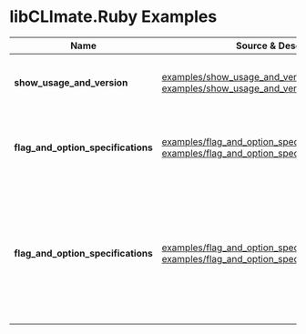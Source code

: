 # libCLImate.Ruby Examples

|Name|Source & Description|Summary|
|---|---|---|
|**show_usage_and_version**|[examples/show_usage_and_version.rb](/examples/show_usage_and_version.rb)<br/>[examples/show_usage_and_version.md](/examples/show_usage_and_version.md)|Simple example supporting ```--help``` and ```--version```|
|**flag_and_option_specifications**|[examples/flag_and_option_specifications.rb](/examples/flag_and_option_specifications.rb)<br/>[examples/flag_and_option_specifications.md](/examples/flag_and_option_specifications.md)|Example illustrating various kinds of *flag* and *option* specifications|
|**flag_and_option_specifications**|[examples/flag_and_option_specifications.from_DATA.rb](/examples/flag_and_option_specifications.from_DATA.rb)<br/>[examples/flag_and_option_specifications.from_DATA.md](/examples/flag_and_option_specifications.from_DATA.md)|Example illustrating various kinds of *flag* and *option* specifications loaded from the ``__END__``/``DATA`` section of the program file as **YAML**|

